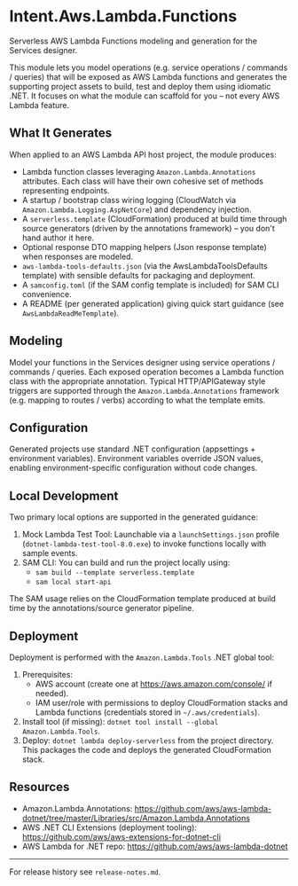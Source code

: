 # Intent.Aws.Lambda.Functions

Serverless AWS Lambda Functions modeling and generation for the Services designer.

This module lets you model operations (e.g. service operations / commands / queries) that will be exposed as AWS Lambda functions and generates the supporting project assets to build, test and deploy them using idiomatic .NET. It focuses on what the module can scaffold for you – not every AWS Lambda feature.

## What It Generates

When applied to an AWS Lambda API host project, the module produces:

* Lambda function classes leveraging `Amazon.Lambda.Annotations` attributes. Each class will have their own cohesive set of methods representing endpoints.
* A startup / bootstrap class wiring logging (CloudWatch via `Amazon.Lambda.Logging.AspNetCore`) and dependency injection.
* A `serverless.template` (CloudFormation) produced at build time through source generators (driven by the annotations framework) – you don't hand author it here.
* Optional response DTO mapping helpers (Json response template) when responses are modeled.
* `aws-lambda-tools-defaults.json` (via the AwsLambdaToolsDefaults template) with sensible defaults for packaging and deployment.
* A `samconfig.toml` (if the SAM config template is included) for SAM CLI convenience.
* A README (per generated application) giving quick start guidance (see `AwsLambdaReadMeTemplate`).

## Modeling

Model your functions in the Services designer using service operations / commands / queries. Each exposed operation becomes a Lambda function class with the appropriate annotation. Typical HTTP/APIGateway style triggers are supported through the `Amazon.Lambda.Annotations` framework (e.g. mapping to routes / verbs) according to what the template emits.

## Configuration

Generated projects use standard .NET configuration (appsettings + environment variables). Environment variables override JSON values, enabling environment-specific configuration without code changes.

## Local Development

Two primary local options are supported in the generated guidance:

1. Mock Lambda Test Tool: Launchable via a `launchSettings.json` profile (`dotnet-lambda-test-tool-8.0.exe`) to invoke functions locally with sample events.
2. SAM CLI: You can build and run the project locally using:
	* `sam build --template serverless.template`
	* `sam local start-api`

The SAM usage relies on the CloudFormation template produced at build time by the annotations/source generator pipeline.

## Deployment

Deployment is performed with the `Amazon.Lambda.Tools` .NET global tool:

1. Prerequisites:
	* AWS account (create one at https://aws.amazon.com/console/ if needed).
	* IAM user/role with permissions to deploy CloudFormation stacks and Lambda functions (credentials stored in `~/.aws/credentials`).
2. Install tool (if missing): `dotnet tool install --global Amazon.Lambda.Tools`.
3. Deploy: `dotnet lambda deploy-serverless` from the project directory. This packages the code and deploys the generated CloudFormation stack.

## Resources

* Amazon.Lambda.Annotations: https://github.com/aws/aws-lambda-dotnet/tree/master/Libraries/src/Amazon.Lambda.Annotations
* AWS .NET CLI Extensions (deployment tooling): https://github.com/aws/aws-extensions-for-dotnet-cli
* AWS Lambda for .NET repo: https://github.com/aws/aws-lambda-dotnet

---

For release history see `release-notes.md`.
